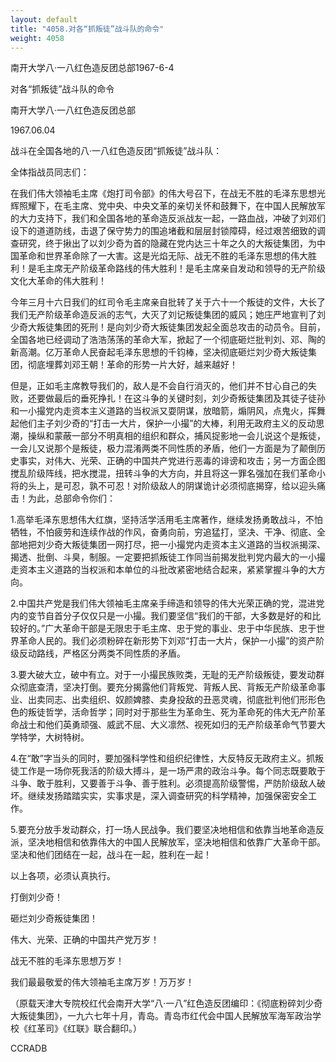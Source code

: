 ```yaml
---
layout: default
title: "4058.对各“抓叛徒”战斗队的命令"
weight: 4058
---
```


南开大学八·一八红色造反团总部1967-6-4

对各“抓叛徒”战斗队的命令

南开大学八·一八红色造反团总部

1967.06.04

战斗在全国各地的八·一八红色造反团“抓叛徒”战斗队：

全体指战员同志们：

在我们伟大领袖毛主席《炮打司令部》的伟大号召下，在战无不胜的毛泽东思想光辉照耀下，在毛主席、党中央、中央文革的亲切关怀和鼓舞下，在中国人民解放军的大力支持下，我们和全国各地的革命造反派战友一起，一路血战，冲破了刘邓们设下的道道防线，击退了保守势力的围追堵截和层层封锁障碍，经过艰苦细致的调查研究，终于揪出了以刘少奇为首的隐藏在党内达三十年之久的大叛徒集团，为中国革命和世界革命除了一大害。这是光焰无际、战无不胜的毛泽东思想的伟大胜利！是毛主席无产阶级革命路线的伟大胜利！是毛主席亲自发动和领导的无产阶级文化大革命的伟大胜利！

今年三月十六日我们的红司令毛主席亲自批转了关于六十一个叛徒的文件，大长了我们无产阶级革命造反派的志气，大灭了刘记叛徒集团的威风；她庄严地宣判了刘少奇大叛徒集团的死刑！是向刘少奇大叛徒集团发起全面总攻击的动员令。目前，全国各地已经调动了浩浩荡荡的革命大军，掀起了一个彻底砸烂批判刘、邓、陶的新高潮。亿万革命人民奋起毛泽东思想的千钧棒，坚决彻底砸烂刘少奇大叛徒集团，彻底埋葬刘邓王朝！革命的形势一片大好，越来越好！

但是，正如毛主席教导我们的，敌人是不会自行消灭的，他们并不甘心自己的失败，还要做最后的垂死挣扎！在这斗争的关键时刻，刘少奇叛徒集团及其徒子徒孙和一小撮党内走资本主义道路的当权派又耍阴谋，放暗箭，煽阴风，点鬼火，挥舞起他们主子刘少奇的“打击一大片，保护一小撮”的大棒，利用无政府主义的反动思潮，操纵和蒙蔽一部分不明真相的组织和群众，捕风捉影地一会儿说这个是叛徒，一会儿又说那个是叛徒，极力混淆两类不同性质的矛盾，他们一方面是为了颠倒历史事实，对伟大、光荣、正确的中国共产党进行恶毒的诽谤和攻击；另一方面企图搅乱阶级阵线，把水搅混，扭转斗争的大方向，并且将这一罪名强加在我们革命小将的头上，是可忍，孰不可忍！对阶级敌人的阴谋诡计必须彻底揭穿，给以迎头痛击！为此，总部命令你们：

1.高举毛泽东思想伟大红旗，坚持活学活用毛主席著作，继续发扬勇敢战斗，不怕牺牲，不怕疲劳和连续作战的作风，奋勇向前，穷追猛打，坚决、干净、彻底、全部地把刘少奇大叛徒集团一网打尽，把一小撮党内走资本主义道路的当权派揭深、揭透、批倒、斗臭，制服。一定要把抓叛徒工作同当前揭发批判党内最大的一小撮走资本主义道路的当权派和本单位的斗批改紧密地结合起来，紧紧掌握斗争的大方向。

2.中国共产党是我们伟大领袖毛主席亲手缔造和领导的伟大光荣正确的党，混进党内的变节自首分子仅仅只是一小撮。我们要坚信“我们的干部，大多数是好的和比较好的。”广大革命干部是无限忠于毛主席、忠于党的事业、忠于中华民族、忠于世界革命人民的。我们必须粉碎在新形势下刘邓“打击一大片，保护一小撮”的资产阶级反动路线，严格区分两类不同性质的矛盾。

3.要大破大立，破中有立。对于一小撮民族败类，无耻的无产阶级叛徒，要发动群众彻底查清，坚决打倒。要充分揭露他们背叛党、背叛人民、背叛无产阶级革命事业、出卖同志、出卖组织、奴颜婢膝、卖身投敌的丑恶灵魂，彻底批判他们形形色色的叛徒哲学，活命哲学；同时对于那些生为革命生、死为革命死的伟大无产阶革命战士和他们英勇顽强、威武不屈、大义凛然、视死如归的无产阶级革命气节要大学特学，大树特树。

4.在“敢”字当头的同时，要加强科学性和组织纪律性，大反特反无政府主义。抓叛徒工作是一场你死我活的阶级大搏斗，是一场严肃的政治斗争。每个同志既要敢于斗争、敢于胜利，又要善于斗争、善于胜利。必须提高阶级警惕，严防阶级敌人破坏。继续发扬踏踏实实，实事求是，深入调查研究的科学精神，加强保密安全工作。

5.要充分放手发动群众，打一场人民战争。我们要坚决地相信和依靠当地革命造反派，坚决地相信和依靠伟大的中国人民解放军，坚决地相信和依靠广大革命干部。坚决和他们团结在一起，战斗在一起，胜利在一起！

以上各项，必须认真执行。

打倒刘少奇！

砸烂刘少奇叛徒集团！

伟大、光荣、正确的中国共产党万岁！

战无不胜的毛泽东思想万岁！

我们最最敬爱的伟大领袖毛主席万岁！万万岁！

（原载天津大专院校红代会南开大学“八·一八”红色造反团编印：《彻底粉碎刘少奇大叛徒集团》，一九六七年十月，青岛。青岛市红代会中国人民解放军海军政治学校《红革司》《红联》联合翻印。）

CCRADB

